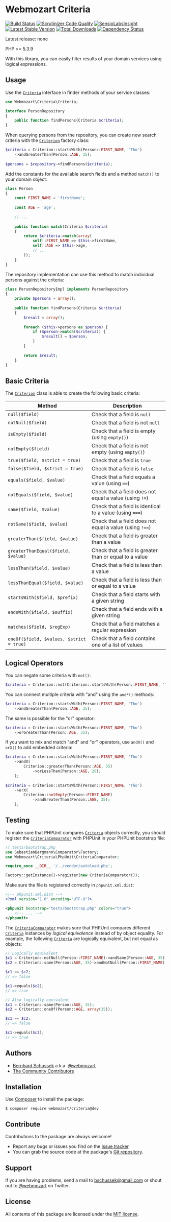 Webmozart Criteria
==================

[![Build Status](https://travis-ci.org/webmozart/criteria.svg?branch=master)](https://travis-ci.org/webmozart/criteria)
[![Scrutinizer Code Quality](https://scrutinizer-ci.com/g/webmozart/criteria/badges/quality-score.png?b=master)](https://scrutinizer-ci.com/g/webmozart/criteria/?branch=master)
[![SensioLabsInsight](https://insight.sensiolabs.com/projects/00d2acd0-d0b7-458f-abca-278f79f0c2ed/mini.png)](https://insight.sensiolabs.com/projects/00d2acd0-d0b7-458f-abca-278f79f0c2ed)
[![Latest Stable Version](https://poser.pugx.org/webmozart/criteria/v/stable.svg)](https://packagist.org/packages/webmozart/criteria)
[![Total Downloads](https://poser.pugx.org/webmozart/criteria/downloads.svg)](https://packagist.org/packages/webmozart/criteria)
[![Dependency Status](https://www.versioneye.com/php/webmozart:criteria/1.0.0/badge.svg)](https://www.versioneye.com/php/webmozart:criteria/1.0.0)

Latest release: none

PHP >= 5.3.9

With this library, you can easily filter results of your domain services using
logical expressions.

Usage
-----

Use the [`Criteria`] interface in finder methods of your service classes:

```php
use Webmozart\Criteria\Criteria;

interface PersonRepository
{
    public function findPersons(Criteria $criteria);
}
```

When querying persons from the repository, you can create new search criteria
with the [`Criterion`] factory class:

```php
$criteria = Criterion::startsWith(Person::FIRST_NAME, 'Tho')
    ->andGreaterThan(Person::AGE, 35);
    
$persons = $repository->findPersons($criteria);
```

Add the constants for the available search fields and a method `match()` to
your domain object:

```php
class Person
{
    const FIRST_NAME = 'firstName';
    
    const AGE = 'age';
    
    // ...
    
    public function match(Criteria $criteria)
    {
        return $criteria->match(array(
            self::FIRST_NAME => $this->firstName,
            self::AGE => $this->age,
            // ...
        ));
    }
}
```

The repository implementation can use this method to match individual persons
against the criteria:

```php
class PersonRepositoryImpl implements PersonRepository
{
    private $persons = array();
    
    public function findPersons(Criteria $criteria)
    {
        $result = array();
        
        foreach ($this->persons as $person) {
            if ($person->match($criteria)) {
                $result[] = $person;
            }
        }
        
        return $result;
    }
}
```

Basic Criteria
--------------

The [`Criterion`] class is able to create the following basic criteria:

Method                                      | Description
------------------------------------------- | --------------------------------------------------------
`null($field)`                              | Check that a field is `null` 
`notNull($field)`                           | Check that a field is not `null` 
`isEmpty($field)`                           | Check that a field is empty (using `empty()`) 
`notEmpty($field)`                          | Check that a field is not empty (using `empty()`) 
`true($field, $strict = true)`              | Check that a field is `true` 
`false($field, $strict = true)`             | Check that a field is `false`
`equals($field, $value)`                    | Check that a field equals a value (using `==`) 
`notEquals($field, $value)`                 | Check that a field does not equal a value (using `!=`) 
`same($field, $value)`                      | Check that a field is identical to a value (using `===`) 
`notSame($field, $value)`                   | Check that a field does not equal a value (using `!==`) 
`greaterThan($field, $value)`               | Check that a field is greater than a value 
`greaterThanEqual($field, $value)`          | Check that a field is greater than or equal to a value 
`lessThan($field, $value)`                  | Check that a field is less than a value 
`lessThanEqual($field, $value)`             | Check that a field is less than or equal to a value 
`startsWith($field, $prefix)`               | Check that a field starts with a given string 
`endsWith($field, $suffix)`                 | Check that a field ends with a given string 
`matches($field, $regExp)`                  | Check that a field matches a regular expression 
`oneOf($field, $values, $strict = true)`    | Check that a field contains one of a list of values

Logical Operators
-----------------

You can negate some criteria with `not()`:

```php
$criteria = Criterion::not(Criterion::startsWith(Person::FIRST_NAME, 'Tho'));
```

You can connect multiple criteria with "and" using the `and*()` methods:

```php
$criteria = Criterion::startsWith(Person::FIRST_NAME, 'Tho')
    ->andGreaterThan(Person::AGE, 35);
```

The same is possible for the "or" operator:

```php
$criteria = Criterion::startsWith(Person::FIRST_NAME, 'Tho')
    ->orGreaterThan(Person::AGE, 35);
```

If you want to mix and match "and" and "or" operators, use `andX()` and `orX()`
to add embedded criteria:

```php
$criteria = Criterion::startsWith(Person::FIRST_NAME, 'Tho')
    ->andX(
        Criterion::greaterThan(Person::AGE, 35)
            ->orLessThan(Person::AGE, 20);
    );
    
$criteria = Criterion::startsWith(Person::FIRST_NAME, 'Tho')
    ->orX(
        Criterion::notEmpty(Person::FIRST_NAME)
            ->andGreaterThan(Person::AGE, 35);
    );
```

Testing
-------

To make sure that PHPUnit compares [`Criteria`] objects correctly, you should 
register the [`CriteriaComparator`] with PHPUnit in your PHPUnit bootstrap file:

```php
// tests/bootstrap.php
use SebastianBergmann\Comparator\Factory;
use Webmozart\Criteria\PhpUnit\CriteriaComparator;

require_once __DIR__.'/../vendor/autoload.php';

Factory::getInstance()->register(new CriteriaComparator());
```

Make sure the file is registered correctly in `phpunit.xml.dist`:

```xml
<!-- phpunit.xml.dist -->
<?xml version="1.0" encoding="UTF-8"?>

<phpunit bootstrap="tests/bootstrap.php" colors="true">
    <!-- ... -->
</phpunit>
```

The [`CriteriaComparator`] makes sure that PHPUnit compares different 
[`Criteria`] instances by *logical equivalence* instead of by object equality. 
For example, the following [`Criteria`] are logically equivalent, but not equal 
as objects:
 
```php
// Logically equivalent
$c1 = Criterion::notNull(Person::FIRST_NAME)->andSame(Person::AGE, 35);
$c2 = Criterion::same(Person::AGE, 35)->andNotNull(Person::FIRST_NAME);

$c1 == $c2;
// => false

$c1->equals($c2);
// => true

// Also logically equivalent
$c1 = Criterion::same(Person::AGE, 35);
$c2 = Criterion::oneOf(Person::AGE, array(35));

$c1 == $c2;
// => false

$c1->equals($c2);
// => true
```

Authors
-------

* [Bernhard Schussek] a.k.a. [@webmozart]
* [The Community Contributors]

Installation
------------

Use [Composer] to install the package:

```
$ composer require webmozart/criteria@dev
```

Contribute
----------

Contributions to the package are always welcome!

* Report any bugs or issues you find on the [issue tracker].
* You can grab the source code at the package's [Git repository].

Support
-------

If you are having problems, send a mail to bschussek@gmail.com or shout out to
[@webmozart] on Twitter.

License
-------

All contents of this package are licensed under the [MIT license].

[Composer]: https://getcomposer.org
[Bernhard Schussek]: http://webmozarts.com
[The Community Contributors]: https://github.com/webmozart/criteria/graphs/contributors
[issue tracker]: https://github.com/webmozart/criteria
[Git repository]: https://github.com/webmozart/criteria
[@webmozart]: https://twitter.com/webmozart
[MIT license]: LICENSE
[`Criteria`]: src/Criteria.php
[`Criterion`]: src/Criterion.php
[`CriteriaComparator`]: src/PhpUnit/CriteriaComparator.php
